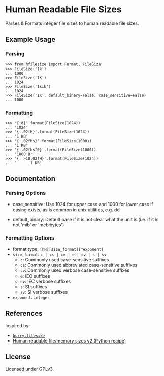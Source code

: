 # Human Readable File Sizes

Parses & Formats integer file sizes to human readable file sizes.

## Example Usage

### Parsing

    >>> from hfilesize import Format, FileSize
    >>> FileSize('1k')
    ... 1000
    >>> FileSize('1K')
    ... 1024
    >>> FileSize('1kib')
    ... 1024
    >>> FileSize('1K', default_binary=False, case_sensitive=False)
    ... 1000

### Formatting

    >>> '{:d}'.format(FileSize(1024))
    ... '1024'
    >>> '{:.02fH}'.format(FileSize(1024))
    ... '1 KB'
    >>> '{:.02fhs}'.format(FileSize(1000))
    ... '1 KB'
    >>> '{:.02fhs^0}'.format(FileSize(1000))
    ... '1000 B'
    >>> '{: >10.02fH}'.format(FileSize(1024))
    ... '      1 KB'

## Documentation

### Parsing Options

- case_sensitive:
Use 1024 for upper case and 1000 for lower case if casing exists, as is common in unix utilities, e.g. dd

- default_binary:
Default base if it is not clear what the unit is (i.e. if it is not 'mib' or 'mebibytes')

### Formatting Options

- format type:      `[hH][size_format][^exponent]`
- `size_format`:    `c | cs | cv | e | ev | s | sv`
    - `c`:              Commonly used case-sensitive suffixes 
    - `cs`:             Commonly used abbreviated case-sensitive suffixes
    - `cv`:             Commonly used verbose case-sensitive suffixes
    - `e`:              IEC suffixes
    - `ev`:             IEC verbose suffixes
    - `s`:              SI suffixes
    - `sv`:             SI verbose suffixes
- `exponent`:       `integer`

## References
Inspired by:

- [`hurry.filesize`](https://pypi.python.org/pypi/hurry.filesize)
- [Human readable file/memory sizes v2 (Python recipe) ](http://code.activestate.com/recipes/578323-human-readable-filememory-sizes-v2/)

## License
Licensed under GPLv3.
